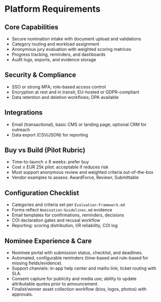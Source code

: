 # Platform Requirements

## Core Capabilities
- Secure nomination intake with document upload and validations
- Category routing and workload assignment
- Anonymous jury evaluation with weighted scoring matrices
- Progress tracking, reminders, and dashboards
- Audit logs, exports, and evidence storage

## Security & Compliance
- SSO or strong MFA; role-based access control
- Encryption at rest and in transit; EU-hosted or GDPR-compliant
- Data retention and deletion workflows; DPA available

## Integrations
- Email (transactional), basic CMS or landing page, optional CRM for outreach
- Data export (CSV/JSON) for reporting

## Buy vs Build (Pilot Rubric)
- Time-to-launch ≤ 8 weeks: prefer buy
- Cost ≤ EUR 25k pilot: acceptable if reduces risk
- Must support anonymous review and weighted criteria out-of-the-box
- Vendor examples to assess: AwardForce, Reviewr, Submittable

## Configuration Checklist
- Categories and criteria set per `Evaluation-Framework.md`
- Forms reflect `Nomination-Guidelines.md` evidence
- Email templates for confirmations, reminders, decisions
- COI declaration gates and recusal workflow
- Reporting: scoring distribution, I/R reliability, COI log

## Nominee Experience & Care
- Nominee portal with submission status, checklist, and deadlines.
- Automated, configurable reminders (time-based and rule-based for missing fields/evidence).
- Support channels: in-app help center and mailto link; ticket routing with SLA.
- Consent capture for publicity and media use; ability to update attributable quotes prior to announcement.
- Finalist/winner asset collection workflow (bios, logos, photos) with approvals.

